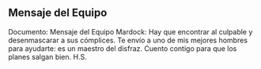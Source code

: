 ## Mensaje del Equipo
Documento: Mensaje del Equipo
Mardock:
Hay que encontrar al culpable y desenmascarar a sus cómplices. Te envío a uno de mis mejores hombres para ayudarte: es un maestro del disfraz.
Cuento contigo para que los planes salgan bien.
H.S.
